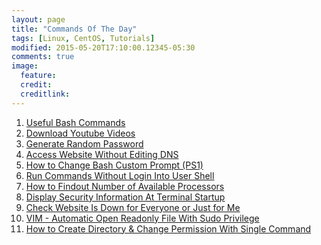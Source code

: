 ```yaml
---
layout: page
title: "Commands Of The Day"
tags: [Linux, CentOS, Tutorials]
modified: 2015-05-20T17:10:00.12345-05:30
comments: true
image:
  feature:
  credit:
  creditlink:
---
```



1. <a href="/linux/commandsoftheday/useful-bash-commands/"> Useful Bash Commands </a>
1. <a href="/linux/commandsoftheday/download-youtube-videos/"> Download Youtube Videos </a>
1. <a href="/linux/commandsoftheday/generate-random-password/"> Generate Random Password </a>
1. <a href="/linux/commandsoftheday/access-website-without-editing-dns/"> Access Website Without Editing DNS </a>
1. <a href="/linux/commandsoftheday/how-to-change-bash-custom-prompt-ps1/"> How to Change Bash Custom Prompt (PS1) </a>
1. <a href="/linux/commandsoftheday/run-commands-without-login-into-user-shell/"> Run Commands Without Login Into User Shell </a>
1. <a href="/linux/commandsoftheday/how-to-findout-number-of-available-processors/"> How to Findout Number of Available Processors </a>
1. <a href="/linux/commandsoftheday/display-security-information-at-terminal-startup/"> Display Security Information At Terminal Startup </a>
1. <a href="/linux/commandsoftheday/check-website-is-down-for-everyone-or-just-for-me/"> Check Website Is Down for Everyone or Just for Me </a>
1. <a href="/linux/commandsoftheday/vim-automatic-open-readonly-file-with-sudo-privilege/"> VIM - Automatic Open Readonly File With Sudo Privilege </a>
1. <a href="/linux/commandsoftheday/how-to-create-directory-and-change-permission-with-single-command/"> How to Create Directory & Change Permission With Single Command </a>

